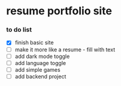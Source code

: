 # resume portfolio site

### to do list

- [x] finish basic site 
- [ ] make it more like a resume - fill with text
- [ ] add dark mode toggle
- [ ] add language toggle
- [ ] add simple games 
- [ ] add backend project
